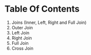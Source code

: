 # Table Of Contents
1. Joins (Inner, Left, Right and Full Join)
2. Outer Join
3. Left Join
4. Right Join
5. Full Join
6. Cross Join
